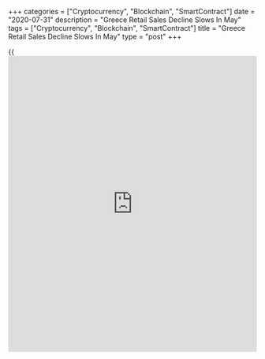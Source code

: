 +++
categories = ["Cryptocurrency", "Blockchain", "SmartContract"]
date = "2020-07-31"
description = "Greece Retail Sales Decline Slows In May"
tags = ["Cryptocurrency", "Blockchain", "SmartContract"]
title = "Greece Retail Sales Decline Slows In May"
type = "post"
+++

{{<iframe id="large-banner" src="https://www.bounty.group/#slide=20.0" width="100%" height="600" scrolling="no" style="border: 0px solid rgb(216, 221, 230); border-radius: 3px;">}}

Greece's retail sales declined at a softer pace in May, figures from the
Hellenic Statistical Authority showed on Friday.

The retail sales volume rose 5.8 percent in May, following a 24.6
percent decrease in April. Sales fell for the third consecutive month.

On a monthly basis, retail sales grew 26.0 percent in May, after a 24.2
percent fall in the preceding month.

Data also showed that the retail trade turnover rose 26.2 percent
monthly in May and fell 5.3 percent from a year ago.

For comments and feedback [contact](https://www.playgroundfx.com/contact/): editorial@rtt[news](https://www.letsplayfx.com/blog/forex-news-website/).com

[Economic News][1]

 **What parts of the world are seeing the best (and worst) economic
performances lately? Click[here][2] to check out our [Econ Scorecard][2]
and find out! See up-to-the-moment [ranking](https://www.playgroundfx.com/blog/crypto-exchange-ranking/)s for the best and worst
performers in [GDP][2], [unemployment rate][3], [inflation][4] and much
more.**

   1. www.rtt[news](https://www.letsplayfx.com/blog/forex-news-website/).com/Content/EconomicNews.aspx
   2. www.rtt[news](https://www.letsplayfx.com/blog/forex-news-website/).com/economic-scorecard/world-rank/GDP/highest-performance.aspx
   3. www.rtt[news](https://www.letsplayfx.com/blog/forex-news-website/).com/economic-scorecard/world-rank/unemployment-rate/lowest-performance.aspx
   4. www.rtt[news](https://www.letsplayfx.com/blog/forex-news-website/).com/economic-scorecard/world-rank/CPI/highest-performance.aspx